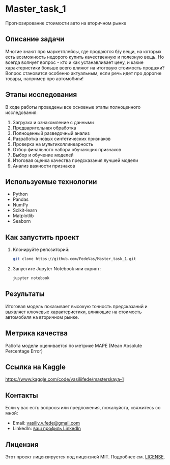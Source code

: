 # Master_task_1
Прогнозирование стоимости авто на вторичном рынке

## Описание задачи
Многие знают про маркетплейсы, где продаются б/у вещи, на которых есть возможность недорого купить качественную и полезную вещь. Но всегда волнует вопрос - кто и как устанавливает цену, и какие характеристики больше всего влияют на итоговую стоимость продажи? Вопрос становится особенно актуальным, если речь идет про дорогие товары, например про автомобили!

## Этапы исследования
В ходе работы проведены все основные этапы полноценного исследования:

1. Загрузка и ознакомление с данными
2. Предварительная обработка
3. Полноценный разведочный анализ
4. Разработка новых синтетических признаков
5. Проверка на мультиколлинеарность
6. Отбор финального набора обучающих признаков
7. Выбор и обучение моделей
8. Итоговая оценка качества предсказания лучшей модели
9. Анализ важности признаков

## Используемые технологии
- Python
- Pandas
- NumPy
- Scikit-learn
- Matplotlib
- Seaborn

## Как запустить проект
1. Клонируйте репозиторий:
    ```sh
    git clone https://github.com/FedeVas/Master_task_1.git
    ```
2. Запустите Jupyter Notebook или скрипт:
    ```sh
    jupyter notebook
    ```

## Результаты
Итоговая модель показывает высокую точность предсказаний и выявляет ключевые характеристики, влияющие на стоимость автомобиля на вторичном рынке.

## Метрика качества
Работа модели оценивается по метрике MAPE (Mean Absolute Percentage Error)

## Ссылка на Kaggle
https://www.kaggle.com/code/vasiliifede/masterskaya-1


## Контакты
Если у вас есть вопросы или предложения, пожалуйста, свяжитесь со мной:
- Email: vasiliy.v.fede@gmail.com
- LinkedIn: [ваш профиль LinkedIn](https://www.linkedin.com/in/vasilii-fede-5ab42318a/) 

## Лицензия
Этот проект лицензируется под лицензией MIT. Подробнее см. [LICENSE](LICENSE).
